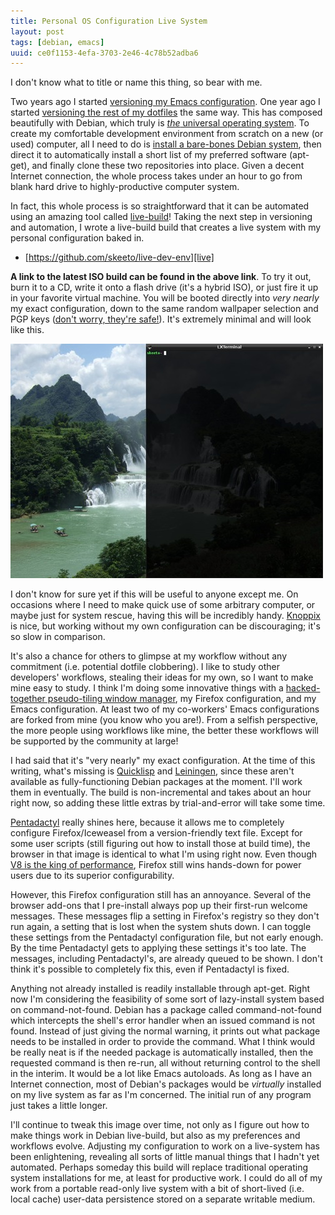 ```yaml
---
title: Personal OS Configuration Live System
layout: post
tags: [debian, emacs]
uuid: ce0f1153-4efa-3703-2e46-4c78b52adba6
---
```


I don't know what to title or name this thing, so bear with me.

Two years ago I started [versioning my Emacs configuration][emacs].
One year ago I started [versioning the rest of my dotfiles][dotfiles]
the same way. This has composed beautifully with Debian, which truly
is [*the* universal operating system][debian]. To create my
comfortable development environment from scratch on a new (or used)
computer, all I need to do is
[install a bare-bones Debian system][netinst], then direct it to
automatically install a short list of my preferred software (apt-get),
and finally clone these two repositories into place. Given a decent
Internet connection, the whole process takes under an hour to go from
blank hard drive to highly-productive computer system.

In fact, this whole process is so straightforward that it can be
automated using an amazing tool called [live-build][live-build]!
Taking the next step in versioning and automation, I wrote a
live-build build that creates a live system with my personal
configuration baked in.

 * [https://github.com/skeeto/live-dev-env][live]

**A link to the latest ISO build can be found in the above link**. To
try it out, burn it to a CD, write it onto a flash drive (it's a
hybrid ISO), or just fire it up in your favorite virtual machine. You
will be booted directly into *very nearly* my exact configuration,
down to the same random wallpaper selection and PGP keys
([don't worry, they're safe!][private]). It's extremely minimal and
will look like this.

![](/img/screenshot/live-skeeto.jpg)

I don't know for sure yet if this will be useful to anyone except me.
On occasions where I need to make quick use of some arbitrary
computer, or maybe just for system rescue, having this will be
incredibly handy. [Knoppix][knoppix] is nice, but working without my
own configuration can be discouraging; it's so slow in comparison.

It's also a chance for others to glimpse at my workflow without any
commitment (i.e. potential dotfile clobbering). I like to study other
developers' workflows, stealing their ideas for my own, so I want to
make mine easy to study. I think I'm doing some innovative things with
a [hacked-together pseudo-tiling window manager][tiling], my Firefox
configuration, and my Emacs configuration. At least two of my
co-workers' Emacs configurations are forked from mine (you know who
you are!). From a selfish perspective, the more people using workflows
like mine, the better these workflows will be supported by the
community at large!

I had said that it's "very nearly" my exact configuration. At the time
of this writing, what's missing is [Quicklisp][quicklisp] and
[Leiningen][lein], since these aren't available as fully-functioning
Debian packages at the moment. I'll work them in eventually. The build
is non-incremental and takes about an hour right now, so adding these
little extras by trial-and-error will take some time.

[Pentadactyl][pentadactyl] really shines here, because it allows me to
completely configure Firefox/Iceweasel from a version-friendly text
file. Except for some user scripts (still figuring out how to install
those at build time), the browser in that image is identical to what
I'm using right now. Even though [V8 is the king of performance][v8],
Firefox still wins hands-down for power users due to its superior
configurability.

However, this Firefox configuration still has an annoyance. Several of
the browser add-ons that I pre-install always pop up their first-run
welcome messages. These messages flip a setting in Firefox's registry
so they don't run again, a setting that is lost when the system shuts
down. I can toggle these settings from the Pentadactyl configuration
file, but not early enough. By the time Pentadactyl gets to applying
these settings it's too late. The messages, including Pentadactyl's,
are already queued to be shown. I don't think it's possible to
completely fix this, even if Pentadactyl is fixed.

Anything not already installed is readily installable through apt-get.
Right now I'm considering the feasibility of some sort of lazy-install
system based on command-not-found. Debian has a package called
command-not-found which intercepts the shell's error handler when an
issued command is not found. Instead of just giving the normal
warning, it prints out what package needs to be installed in order to
provide the command. What I think would be really neat is if the
needed package is automatically installed, then the requested command
is then re-run, all without returning control to the shell in the
interim. It would be a lot like Emacs autoloads. As long as I have an
Internet connection, most of Debian's packages would be *virtually*
installed on my live system as far as I'm concerned. The initial run
of any program just takes a little longer.

I'll continue to tweak this image over time, not only as I figure out
how to make things work in Debian live-build, but also as my
preferences and workflows evolve. Adjusting my configuration to work
on a live-system has been enlightening, revealing all sorts of little
manual things that I hadn't yet automated. Perhaps someday this build
will replace traditional operating system installations for me, at
least for productive work. I could do all of my work from a portable
read-only live system with a bit of short-lived (i.e. local cache)
user-data persistence stored on a separate writable medium.


[emacs]: /blog/2011/10/19/
[dotfiles]: /blog/2012/06/23/
[live]: https://github.com/skeeto/live-dev-env
[debian]: http://www.debian.org/
[private]: /blog/2012/06/24/
[netinst]: http://www.debian.org/CD/netinst/
[live-build]: http://live.debian.net/
[pentadactyl]: http://5digits.org/pentadactyl/
[lein]: https://github.com/technomancy/leiningen
[quicklisp]: http://www.quicklisp.org/
[knoppix]: http://www.knopper.net/knoppix/index-en.html
[v8]: /blog/2013/02/25/
[tiling]: https://github.com/skeeto/dotfiles#openbox
